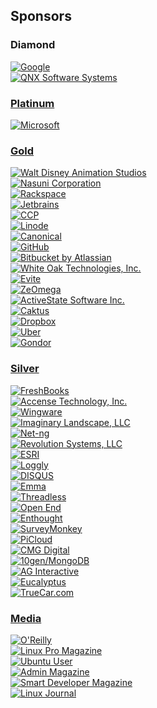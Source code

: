 <h2>Sponsors</h2>
<h3>Diamond</h3>
<div class="sponsor">
<a href="http://code.google.com/">
<img src="http://us.pycon.org/2011/site_media/media/sponsor_files/google.png" alt="Google">
</div>
<div class="sponsor">
<a href="http://www.qnx.com/">
<img src="http://us.pycon.org/2011/site_media/media/sponsor_files/qnx_logo-160x80.jpg" alt="QNX Software Systems">
</div>
<h3>Platinum</h3>
<div class="sponsor">
<a href="http://www.microsoft.com/">
<img src="http://us.pycon.org/2011/site_media/media/sponsor_files/pycon-sponsorship_3.png" alt="Microsoft">
</div>
<h3>Gold</h3>
<div class="sponsor">
<a href="http://www.disneyanimation.com/">
<img src="http://us.pycon.org/2011/site_media/media/sponsor_files/WDAS_logo.jpg" alt="Walt Disney Animation Studios">
</div>
<div class="sponsor">
<a href="http://www.nasuni.com/?utm_source=pycon">
<img src="http://us.pycon.org/2011/site_media/media/sponsor_files/nasuni.png" alt="Nasuni Corporation">
</div>
<div class="sponsor">
<a href="http://rackspace.com/">
<img src="http://us.pycon.org/2011/site_media/media/sponsor_files/New_Rackspace_Logo_1.jpg" alt="Rackspace">
</div>
<div class="sponsor">
<a href="http://www.jetbrains.com/pycharm">
<img src="http://us.pycon.org/2011/site_media/media/sponsor_files/PCbyJB.png" alt="Jetbrains">
</div>
<div class="sponsor">
<a href="http://www.ccpgames.com/">
<img src="http://us.pycon.org/2011/site_media/media/sponsor_files/ccp-stor.jpg" alt="CCP">
</div>
<div class="sponsor">
<a href="http://www.linode.com/">
<img src="http://us.pycon.org/2011/site_media/media/sponsor_files/linode_logo10.png" alt="Linode">
</div>
<div class="sponsor">
<a href="http://www.canonical.com/">
<img src="http://us.pycon.org/2011/site_media/media/sponsor_files/canonical_new_160x80.png" alt="Canonical">
</div>
<div class="sponsor">
<a href="https://github.com/">
<img src="http://us.pycon.org/2011/site_media/media/sponsor_files/github.png" alt="GitHub">
</div>
<div class="sponsor">
<a href="http://bitbucket.org/">
<img src="http://us.pycon.org/2011/site_media/media/sponsor_files/LOGO_Bitbucket_thumb.png" alt="Bitbucket by Atlassian">
</div>
<div class="sponsor">
<a href="http://www.woti.com/">
<img src="http://us.pycon.org/2011/site_media/media/sponsor_files/WOTI_160x80.JPG" alt="White Oak Technologies, Inc.">
</div>
<div class="sponsor">
<a href="http://www.evite.com/">
<img src="http://us.pycon.org/2011/site_media/media/sponsor_files/evite_logo_s.gif" alt="Evite">
</div>
<div class="sponsor">
<a href="http://www.zeomega.com/">
<img src="http://us.pycon.org/2011/site_media/media/sponsor_files/ZeOmega-logo.png" alt="ZeOmega">
</div>
<div class="sponsor">
<a href="http://www.activestate.com/">
<img src="http://us.pycon.org/2011/site_media/media/sponsor_files/as_logo_2010_200px.png" alt="ActiveState Software Inc.">
</div>
<div class="sponsor">
<a href="http://www.caktusgroup.com/">
<img src="http://us.pycon.org/2011/site_media/media/sponsor_files/caktus-web-logo-160x45-rounded.PNG" alt="Caktus">
</div>
<div class="sponsor">
<a href="http://www.dropbox.com/">
<img src="http://us.pycon.org/2011/site_media/media/sponsor_files/esuslogo101409_1.PNG" alt="Dropbox">
</div>
<div class="sponsor">
<a href="http://www.uber.com/">
<img src="http://us.pycon.org/2011/site_media/media/sponsor_files/uber_logo_small_1.png" alt="Uber">
</div>
<div class="sponsor">
<a href="http://gondor.io/">
<img src="http://us.pycon.org/2011/site_media/media/sponsor_files/gondor_logo_160x80.png" alt="Gondor">
</div>
<h3>Silver</h3>
<div class="sponsor">
<a href="http://developers.freshbooks.com/">
<img src="http://us.pycon.org/2011/site_media/media/sponsor_files/freshbooks-logo-160x80.gif" alt="FreshBooks">
</div>
<div class="sponsor">
<a href="http://www.accense.com/">
<img src="http://us.pycon.org/2011/site_media/media/sponsor_files/ATlogo_for_pycon2011.png" alt="Accense Technology, Inc.">
</div>
<div class="sponsor">
<a href="http://www.wingware.com/">
<img src="http://us.pycon.org/2011/site_media/media/sponsor_files/wingware-sponsor-160x80.png" alt="Wingware">
</div>
<div class="sponsor">
<a href="http://www.chicagopython.com/">
<img src="http://us.pycon.org/2011/site_media/media/sponsor_files/imagescape-web.gif" alt="Imaginary Landscape, LLC">
</div>
<div class="sponsor">
<a href="http://www.net-ng.com/en/">
<img src="http://us.pycon.org/2011/site_media/media/sponsor_files/net-ng.gif" alt="Net-ng">
</div>
<div class="sponsor">
<a href="http://www.revsys.com/">
<img src="http://us.pycon.org/2011/site_media/media/sponsor_files/revsys-logo.png" alt="Revolution Systems, LLC">
</div>
<div class="sponsor">
<a href="http://www.esri.com/">
<img src="http://us.pycon.org/2011/site_media/media/sponsor_files/esri-10GlobeLogo_sRGB_.png" alt="ESRI">
</div>
<div class="sponsor">
<a href="http://www.loggly.com/">
<img src="http://us.pycon.org/2011/site_media/media/sponsor_files/logo_beaver_1.jpg" alt="Loggly">
</div>
<div class="sponsor">
<a href="http://www.disqus.com/">
<img src="http://us.pycon.org/2011/site_media/media/sponsor_files/disqus-pycon.png" alt="DISQUS">
</div>
<div class="sponsor">
<a href="http://myemma.com/">
<img src="http://us.pycon.org/2011/site_media/media/sponsor_files/Emma_logo_160x54.png" alt="Emma">
</div>
<div class="sponsor">
<a href="http://www.threadless.com/">
<img src="http://us.pycon.org/2011/site_media/media/sponsor_files/threadless_logo.jpg" alt="Threadless">
</div>
<div class="sponsor">
<a href="http://www.eutaxia.eu/">
<img src="http://us.pycon.org/2011/site_media/media/sponsor_files/Eutaxia_by_OpenEnd.jpg" alt="Open End">
</div>
<div class="sponsor">
<a href="http://www.enthought.com/">
<img src="http://us.pycon.org/2011/site_media/media/sponsor_files/enthought.png" alt="Enthought">
</div>
<div class="sponsor">
<a href="http://www.surveymonkey.com/">
<img src="http://us.pycon.org/2011/site_media/media/sponsor_files/monkeylogo.PNG" alt="SurveyMonkey">
</div>
<div class="sponsor">
<a href="http://www.picloud.com/">
<img src="http://us.pycon.org/2011/site_media/media/sponsor_files/picloud_pycon.png" alt="PiCloud">
</div>
<div class="sponsor">
<a href="http://cmgdigital.com/">
<img src="http://us.pycon.org/2011/site_media/media/sponsor_files/cmgdigital_180x60.png" alt="CMG Digital">
</div>
<div class="sponsor">
<a href="http://www.10gen.com/">
<img src="http://us.pycon.org/2011/site_media/media/sponsor_files/Combined_Logo_Short.jpg" alt="10gen/MongoDB">
</div>
<div class="sponsor">
<a href="http://www.aginteractive.com/">
<img src="http://us.pycon.org/2011/site_media/media/sponsor_files/agi_logo_160x80.png" alt="AG Interactive">
</div>
<div class="sponsor">
<a href="http://www.eucalyptus.com/">
<img src="http://us.pycon.org/2011/site_media/media/sponsor_files/Eucalyptus_Systems_Logo_33.jpg" alt="Eucalyptus">
</div>
<div class="sponsor">
<a href="http://www.truecar.com/">
<img src="http://us.pycon.org/2011/site_media/media/sponsor_files/TrueCar-logo-tagline-large-gradientJPEG.jpg" alt="TrueCar.com">
</div>
<h3>Media</h3>
<div class="sponsor">
<a href="http://www.oreilly.com/">
<img src="http://us.pycon.org/2011/site_media/media/sponsor_files/oreilly_160x80.png" alt="O'Reilly">
</div>
<div class="sponsor">
<a href="http://www.linuxpromagazine.com/">
<img src="http://us.pycon.org/2011/site_media/media/sponsor_files/LinuxProMagazine_WebLogo_100.jpg" alt="Linux Pro Magazine">
</div>
<div class="sponsor">
<a href="http://www.ubuntu-user.com/">
<img src="http://us.pycon.org/2011/site_media/media/sponsor_files/Ubuntu-User.png" alt="Ubuntu User">
</div>
<div class="sponsor">
<a href="http://www.admin-magazine.com/">
<img src="http://us.pycon.org/2011/site_media/media/sponsor_files/admin_logo_INT.jpg" alt="Admin Magazine">
</div>
<div class="sponsor">
<a href="http://www.smart-developer.com/">
<img src="http://us.pycon.org/2011/site_media/media/sponsor_files/SD_Logo_RGB_72dpi.jpg" alt="Smart Developer Magazine">
</div>
<div class="sponsor">
<a href="http://www.linuxjournal.com/">
<img src="http://us.pycon.org/2011/site_media/media/sponsor_files/ljlogo_1.jpg" alt="Linux Journal">
</div>
